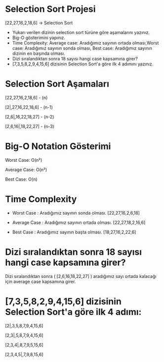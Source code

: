 # Selection Sort Projesi
[22,27,16,2,18,6] -> Selection Sort

* Yukarı verilen dizinin selection sort türüne göre aşamalarını yazınız.
* Big-O gösterimini yapınız.
* Time Complexity: Average case: Aradığımız sayının ortada olması,Worst case: Aradığımız sayının sonda olması, Best case: Aradığımız sayının dizinin en başında olması.
* Dizi sıralandıktan sonra 18 sayısı hangi case kapsamına girer?
* [7,3,5,8,2,9,4,15,6] dizisinin Selection Sort'a göre ilk 4 adımını yazınız.

# Selection Sort Aşamaları
[22,27,16,2,18,6] - (n)

[2|,27,16,22,18,6] - (n-1)

[2,6|,16,22,18,27] - (n-2)

[2,6,16|,18,22,27] - (n-3)

# Big-O Notation Gösterimi
Worst Case: O(n²) 

Average Case: O(n²)

Best Case: O(n)

# Time Complexity
* Worst Case : Aradığımız sayının sonda olması.
[22,27,16,2,6,18] 

* Average Case : Aradığımız sayının ortada olması.
[22,27,18,2,16,6]

* Best Case : Aradığımız sayının başta olması.
[18,27,16,2,22,6]

#  Dizi sıralandıktan sonra 18 sayısı hangi case kapsamına girer?
Dizi sıralandıktan sonra ( [2,6,16,18,22,27] ) aradığımız sayı ortada kalacağı için average case kapsamına girer.

# [7,3,5,8,2,9,4,15,6] dizisinin Selection Sort'a göre ilk 4 adımı:
[2|,3,5,8,7,9,4,15,6]

[2,3|,5,8,7,9,4,15,6]

[2,3,4|,8,7,9,5,15,6]

[2,3,4,5|,7,9,8,15,6]
